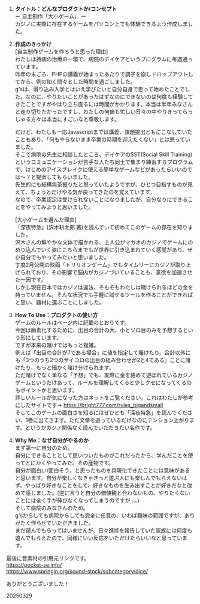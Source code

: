 1. **タイトル：どんなプロダクトか/コンセプト** <br>
    ー 自主制作「大小ゲーム」 ー <br>
    カジノに実際に存在するゲームをパソコン上でも体験できるよう作成しました。<br>

2. **作成のきっかけ**<br>
     [自主制作ゲームを作ろうと思った理由]<br>
    わたしは持病の治療の一環で、病院のデイケアというプログラムに毎週通っています。<br>
    昨年の末ごろ、PHPの講義が始まったあたりで調子を崩しドロップアウトしてから、例の如く悶々とした時間を過ごしました。<br>
    g'sは、滑り込み入学とはいえ学びたいと自分自身で思って始めたことでした。なのに、やりたいことがあったはずなのにできないのは何度も経験してきたことですがやはり立ち直るには時間がかかります。本当は半年みなさんと走り切りたかったですし、わたしの何倍も忙しい日々の中やりきってらっしゃる方々は本当にすごいなと尊敬します。<br>

    だけど、わたしも一応Javascriptまでは講義、課題提出ともにこなしていたこともあり、「何もやらないまま卒業の時期を迎えたくない」とは思っていました。<br>
    そこで病院の先生に相談したところ、デイケアのSST(Social Skill Training)というコミュニケーションが苦手な人たち同士で集まり練習するプログラムで、はじめのアイスブレイクに使える簡単なゲームなどがあったらいいのでは〜？と提案してもらいました。<br>
    先生的にも結構無茶振りだと思っていたようですが、ひとつ目指すものが見えて、ちょっとだけやる気が戻ってきたのを覚えています。<br>
    なので、卒業認定は受けられないことになりましたが、自分なりにできることをやってみようと思いました。<br>

    [大小ゲームを選んだ理由]<br>
    「深夜特急」(沢木耕太郎 著)を読んでいて初めてこのゲームの存在を知りました。<br>
    沢木さんの鮮やかな文体で描かれる、主人公がマカオのカジノでゲームにのめり込んでいく姿にこちらまでもが世界に引き込まれていく感覚があり、ぜひ自分でもやってみたいと思いました。<br>
    丁度2月公開の映画「トリリオンゲーム」でもタイムリーにカジノが取り上げられており、その影響で脳内がカジノづいていることも、意欲を加速させた一因です。<br>
    しかし現在日本ではカジノは違法、そもそもわたしは賭けられるほどの金を持っていません。そんな状況でも手軽に試せるツールを作ることができればと思い、題材に選ぶことにしました。<br>

3. **How To Use：プロダクトの使い方**<br>
    ゲームのルールはページ内に記載のとおりです。<br>
    今回は簡素化するために、出目の合計の大、小とゾロ目のみを予想するという形にしています。<br>
    ですが本来の賭けではもっと複雑。<br>
    例えば「出目の合計が7である場合」に値を指定して賭けたり、合計以外にも「3つのうち2つのサイコロの出目の組み合わせが2と4である」ことに賭けたり、もっと細かく賭け分けられます。<br>
    ただ賭けでなく単なる「予想」でも、実際に金を絡めて遊ばれているカジノゲームというだけあって、ルールを理解してくると少しクセになってくるのもポイントかと思います。<br>
    詳しいルールが気になった方はネットをご覧ください。これはわたしが参考にしたサイトです→ https://bright777.com/rules_bigandsmall<br>
    そしてこのゲームの面白さを知るにはぜひとも「深夜特急」を読んでください、1巻に出てきます。ただ文章を追っているだけなのにテンション上がります。というかカジノ関係なく読んでいただきたい名作です。<br>

4. **Why Me：なぜ自分がやるのか**<br>
    まず第一に自分のため。<br>
    自分にできることとして思いついたものがこれだったから、学んだことを使ってとにかくやってみた。その産物です。<br>
    自分が面白い/面白そう、と思ったものを具現化できたことには意味があると思います。自分が楽しくなきゃきっと遊ぶ人にも楽しんでもらえないはず。やっぱり好きなことをして、好きなものを生み出すことが好きだなと改めて感じました。(逆に言うと自分の価値観と合わないもの、やりたくないことには全く手が伸びなくなってしまうのですが...。)<br>
    そして病院のみなさんのため。<br>
    g'sからしても病院からしても完全に任意の、いわば趣味の範囲ですが、ありがたく作らせていただきました。<br>
    まだ遊んでもらってはいませんが、日々進捗を報告していた家族には何度も遊んでもらえたので、同様にいい反応をいただけたらいいなと思っています。<br>

最後に音素材の引用元リンクです。<br>
https://pocket-se.info/ <br>
https://www.springin.org/sound-stock/subcategory/dice/ <br>

ありがとうございました！<br>

20250329
